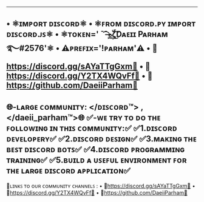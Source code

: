 --------------------------------------
• ⚛️ɪᴍᴘᴏʀᴛ ᴅɪꜱᴄᴏʀᴅ⚛️
• ⚛️ꜰʀᴏᴍ ᴅɪꜱᴄᴏʀᴅ.ᴘʏ ɪᴍᴘᴏʀᴛ ᴅɪꜱᴄᴏʀᴅ.ᴊꜱ⚛️
• ⚛️ᴛᴏᴋᴇɴ=' ¯̄ ͡ ̶๖᷿ۣۜζ͜͡Dᴀᴇɪɪ Pᴀʀʜᴀᴍ ࿐#2576'⚛️
• ⚠️ᴘʀᴇꜰɪx='!ᴘᴀʀʜᴀᴍ'⚠️
• 🔰https://discord.gg/sAYaTTgGxm🔰
• 🔰https://discord.gg/Y2TX4WQvFf🔰
• 🔰https://github.com/DaeiiParham🔰
--------------------------------------
🌐-ʟᴀʀɢᴇ ᴄᴏᴍᴍᴜɴɪᴛʏ: </ᴅɪꜱᴄᴏʀᴅ™️> , </daeii_parham™️>🌐
✅-ᴡᴇ ᴛʀʏ ᴛᴏ ᴅᴏ ᴛʜᴇ ꜰᴏʟʟᴏᴡɪɴɢ ɪɴ ᴛʜɪꜱ ᴄᴏᴍᴍᴜɴɪᴛʏ:✅
✅1.ᴅɪꜱᴄᴏʀᴅ ᴅᴇᴠᴇʟᴏᴘᴇʀʏ✅ 
✅2.ᴅɪꜱᴄᴏʀᴅ ᴅᴇꜱɪɢɴ✅
✅3.ᴍᴀᴋɪɴɢ ᴛʜᴇ ʙᴇꜱᴛ ᴅɪꜱᴄᴏʀᴅ ʙᴏᴛꜱ✅
✅4.ᴅɪꜱᴄᴏʀᴅ ᴘʀᴏɢʀᴀᴍᴍɪɴɢ ᴛʀᴀɪɴɪɴɢ✅
✅5.ʙᴜɪʟᴅ ᴀ ᴜꜱᴇꜰᴜʟ ᴇɴᴠɪʀᴏɴᴍᴇɴᴛ ꜰᴏʀ ᴛʜᴇ ʟᴀʀɢᴇ ᴅɪꜱᴄᴏʀᴅ ᴀᴘᴘʟɪᴄᴀᴛɪᴏɴ✅
--------------------------------------
🔰ʟɪɴᴋꜱ ᴛᴏ ᴏᴜʀ ᴄᴏᴍᴍᴜɴɪᴛʏ ᴄʜᴀɴɴᴇʟꜱ :
• 🔰https://discord.gg/sAYaTTgGxm🔰
• 🔰https://discord.gg/Y2TX4WQvFf🔰
• 🔰https://github.com/DaeiiParham🔰